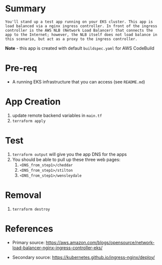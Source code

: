 # Summary
    You'll stand up a test app running on your EKS cluster. This app is load balanced via a nginx ingress controller. In front of the ingress controller is the AWS NLB (Network Load Balancer) that connects the app to the Internet; however, the NLB itself does not load balance in this scenario, but act as a proxy to the ingress controller.

**Note** - this app is created with default `buildspec.yaml` for AWS CodeBuild

# Pre-req
  * A running EKS infrastructure that you can access (see `README.md`)

# App Creation
  
1. update remote backend variables in `main.tf`
2. `terraform apply`

# Test
1. `terraform output` will give you the app DNS for the apps
2. You should be able to pull up these three web pages:
    1. `<DNS_from_step1>/cheddar`
    2. `<DNS_from_step1>/stilton`
    3. `<DNS_from_step1>/wensleydale`

# Removal
1. `terraform destroy`

# References
* Primary source:
https://aws.amazon.com/blogs/opensource/network-load-balancer-nginx-ingress-controller-eks/

* Secondary source:
https://kubernetes.github.io/ingress-nginx/deploy/
